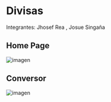 # Divisas

Integrantes: Jhosef Rea , Josue Singaña

## Home Page

![imagen](https://user-images.githubusercontent.com/65979995/183004945-16f75166-91dc-4124-b0f4-7329435d8423.png)

## Conversor

![imagen](https://user-images.githubusercontent.com/65979995/183005010-4a5f2650-4ec1-4c2c-89eb-834daeca0579.png)
